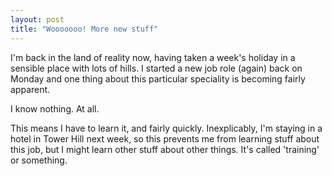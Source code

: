 ```yaml
---
layout: post
title: "Wooooooo! More new stuff"
---
```

I'm back in the land of reality now, having taken a week's holiday in a
sensible place with lots of hills. I started a new job role (again) back on
Monday and one thing about this particular speciality is becoming fairly
apparent.

I know nothing. At all.

This means I have to learn it, and fairly quickly. Inexplicably, I'm staying
in a hotel in Tower Hill next week, so this prevents me from learning stuff
about this job, but I might learn other stuff about other things. It's called
'training' or something.
